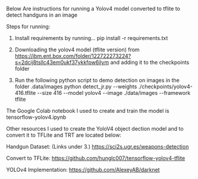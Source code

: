 Below Are instructions for running a Yolov4 model converted to tflite to detect handguns in an image

Steps for running:
1) Install requirements by running...
	pip install -r requirements.txt
	
2) Downloading the yolov4 model (tflite version) from https://ibm.ent.box.com/folder/122722273224?s=2dcij8tsllc43em0ukf37ykkfpw6ilym and adding it to the checkpoints folder

3) Run the following python script to demo detection on images in the folder .data/images
	python detect_jr.py --weights ./checkpoints/yolov4-416.tflite --size 416 --model yolov4 --image ./data/images --framework tflite
	
The Google Colab notebook I used to create and train the model is tensorflow-yolov4.ipynb

Other resources I used to create the YoloV4 object dection model and to convert it to TFLite and TRT are located below:

Handgun Dataset: (Links under 3.)
https://sci2s.ugr.es/weapons-detection

Convert to TFLite:
https://github.com/hunglc007/tensorflow-yolov4-tflite

YOLOv4 Implementation:
https://github.com/AlexeyAB/darknet



